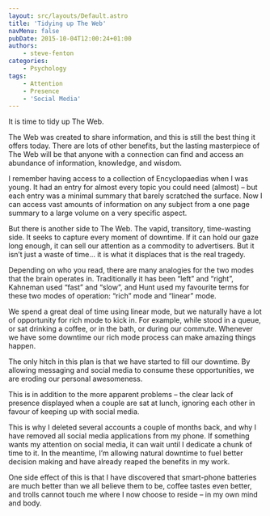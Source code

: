 ```yaml
---
layout: src/layouts/Default.astro
title: 'Tidying up The Web'
navMenu: false
pubDate: 2015-10-04T12:00:24+01:00
authors:
    - steve-fenton
categories:
    - Psychology
tags:
    - Attention
    - Presence
    - 'Social Media'
---
```


It is time to tidy up The Web.

The Web was created to share information, and this is still the best thing it offers today. There are lots of other benefits, but the lasting masterpiece of The Web will be that anyone with a connection can find and access an abundance of information, knowledge, and wisdom.

I remember having access to a collection of Encyclopaedias when I was young. It had an entry for almost every topic you could need (almost) – but each entry was a minimal summary that barely scratched the surface. Now I can access vast amounts of information on any subject from a one page summary to a large volume on a very specific aspect.

But there is another side to The Web. The vapid, transitory, time-wasting side. It seeks to capture every moment of downtime. If it can hold our gaze long enough, it can sell our attention as a commodity to advertisers. But it isn’t just a waste of time… it is what it displaces that is the real tragedy.

Depending on who you read, there are many analogies for the two modes that the brain operates in. Traditionally it has been “left” and “right”, Kahneman used “fast” and “slow”, and Hunt used my favourite terms for these two modes of operation: “rich” mode and “linear” mode.

We spend a great deal of time using linear mode, but we naturally have a lot of opportunity for rich mode to kick in. For example, while stood in a queue, or sat drinking a coffee, or in the bath, or during our commute. Whenever we have some downtime our rich mode process can make amazing things happen.

The only hitch in this plan is that we have started to fill our downtime. By allowing messaging and social media to consume these opportunities, we are eroding our personal awesomeness.

This is in addition to the more apparent problems – the clear lack of presence displayed when a couple are sat at lunch, ignoring each other in favour of keeping up with social media.

This is why I deleted several accounts a couple of months back, and why I have removed all social media applications from my phone. If something wants my attention on social media, it can wait until I dedicate a chunk of time to it. In the meantime, I’m allowing natural downtime to fuel better decision making and have already reaped the benefits in my work.

One side effect of this is that I have discovered that smart-phone batteries are much better than we all believe them to be, coffee tastes even better, and trolls cannot touch me where I now choose to reside – in my own mind and body.